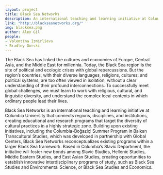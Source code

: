 ```yaml
---
layout: project
title: Black Sea Networks
description: An international teaching and learning initiative at Columbia University that connects regions, disciplines, and institutions, creating educational and research programs that target the diversity of cultural practices in a highly strategic zone.
link: "http://blackseanetworks.org/"
img: blacksea.png
author: Alex Gil
people:
- Valentina Izmirlieva
- Bradley Gorski
---
```


The Black Sea has linked the cultures and economies of Europe, Central Asia, and the Middle East for millennia. Today, the Black Sea region is the site of political and ecologic crises with global repercussions. But the region’s countries, with their diverse languages, religions, cultures, and political systems, are too often viewed in isolation, without a clear understanding of their profound interconnections. To successfully meet global challenges, we must learn to work with religious, cultural, and linguistic diversity, and understand the complex local contexts in which ordinary people lead their lives.

Black Sea Networks is an international teaching and learning initiative at Columbia University that connects regions, disciplines, and institutions, creating educational and research programs that target the diversity of cultural practices in a highly strategic zone. Building upon existing initiatives, including the Columbia-Boğaziçi Summer Program in Balkan Transcultural Studies, which was developed in partnership with Global Centers, Black Sea Networks reconceptualizes existing programs within a larger Black Sea framework. Based in Columbia’s Slavic Department, the initiative will foster new bonds among Slavic Studies, Hellenic Studies, Middle Eastern Studies, and East Asian Studies, creating opportunities to establish innovative interdisciplinary programs of study, such as Black Sea Studies and Environmental Science, or Black Sea Studies and Economics.